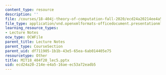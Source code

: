 ```yaml
---
content_type: resource
description: ''
file: /courses/18-404j-theory-of-computation-fall-2020/ecd24a20214ee4a516aeec53a72eadb5_MIT18_404f20_lec5.pptx
file_type: application/vnd.openxmlformats-officedocument.presentationml.presentation
learning_resource_types:
- Lecture Notes
ocw_type: OCWFile
parent_title: Lecture Notes
parent_type: CourseSection
parent_uid: df711905-1b1b-43e5-65ea-6ab014405e75
resourcetype: Other
title: MIT18_404f20_lec5.pptx
uid: ecd24a20-214e-e4a5-16ae-ec53a72eadb5
---
```


